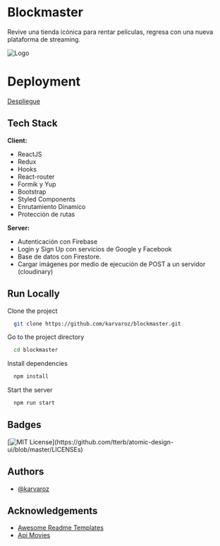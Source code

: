 
# Blockmaster

Revive una tienda icónica para rentar películas, regresa con una nueva plataforma de streaming.


![Logo](https://res.cloudinary.com/karvaroz/image/upload/v1652643269/blockmaster/f46ganoy4iie4gaukdhl.jpg)

# Deployment

[Despliegue](https://blockmaster-karvaroz.vercel.app/)

## Tech Stack

**Client:** 
- ReactJS
- Redux
- Hooks
- React-router
- Formik y Yup
- Bootstrap
- Styled Components
- Enrutamiento Dinamico
- Protección de rutas

**Server:** 
- Autenticación con Firebase
- Login y Sign Up con servicios de Google y Facebook
- Base de datos con Firestore. 
- Cargar imágenes por medio de ejecución de POST a un servidor (cloudinary)


## Run Locally

Clone the project

```bash
  git clone https://github.com/karvaroz/blockmaster.git
```

Go to the project directory

```bash
  cd blockmaster
```

Install dependencies

```bash
  npm install
```

Start the server

```bash
  npm run start
```


## Badges

[![MIT License](https://img.shields.io/apm/l/atomic-design-ui.svg?)](https://github.com/tterb/atomic-design-ui/blob/master/LICENSEs)



## Authors

- [@karvaroz](https://www.github.com/karvaroz)


## Acknowledgements

 - [Awesome Readme Templates](https://awesomeopensource.com/project/elangosundar/awesome-README-templates)
 - [Api Movies](https://www.themoviedb.org/)

